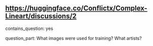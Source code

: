 ## https://huggingface.co/Conflictx/Complex-Lineart/discussions/2

contains_question: yes

question_part: What images were used for training? What artists?